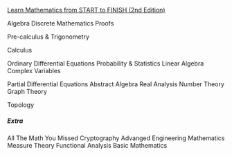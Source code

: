 [ Learn Mathematics from START to FINISH (2nd Edition) ](https://www.youtube.com/watch?v=didXE0HkSC8)

Algebra
Discrete Mathematics
Proofs

Pre-calculus & Trigonometry

Calculus

Ordinary Differential Equations
Probability & Statistics
Linear Algebra
Complex Variables

Partial Differential Equations
Abstract Algebra
Real Analysis
Number Theory
Graph Theory

Topology

##### Extra
All The Math You Missed
Cryptography
Advanged Engineering Mathematics
Measure Theory
Functional Analysis
Basic Mathematics